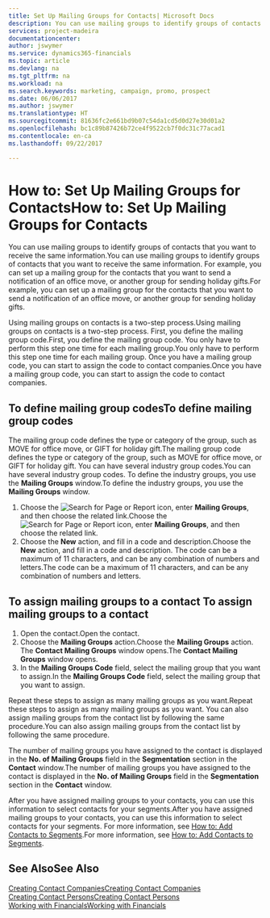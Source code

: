 ```yaml
---
title: Set Up Mailing Groups for Contacts| Microsoft Docs
description: You can use mailing groups to identify groups of contacts that you want to receive the same information, for example, for a marketing campaign or promo.
services: project-madeira
documentationcenter: 
author: jswymer
ms.service: dynamics365-financials
ms.topic: article
ms.devlang: na
ms.tgt_pltfrm: na
ms.workload: na
ms.search.keywords: marketing, campaign, promo, prospect
ms.date: 06/06/2017
ms.author: jswymer
ms.translationtype: HT
ms.sourcegitcommit: 81636fc2e661bd9b07c54da1cd5d0d27e30d01a2
ms.openlocfilehash: bc1c89b87426b72ce4f9522cb7f0dc31c77acad1
ms.contentlocale: en-ca
ms.lasthandoff: 09/22/2017

---
```

# <a name="how-to-set-up-mailing-groups-for-contacts"></a><span data-ttu-id="80c28-103">How to: Set Up Mailing Groups for Contacts</span><span class="sxs-lookup"><span data-stu-id="80c28-103">How to: Set Up Mailing Groups for Contacts</span></span>
<span data-ttu-id="80c28-104">You can use mailing groups to identify groups of contacts that you want to receive the same information.</span><span class="sxs-lookup"><span data-stu-id="80c28-104">You can use mailing groups to identify groups of contacts that you want to receive the same information.</span></span> <span data-ttu-id="80c28-105">For example, you can set up a mailing group for the contacts that you want to send a notification of an office move, or another group for sending holiday gifts.</span><span class="sxs-lookup"><span data-stu-id="80c28-105">For example, you can set up a mailing group for the contacts that you want to send a notification of an office move, or another group for sending holiday gifts.</span></span>

<span data-ttu-id="80c28-106">Using mailing groups on contacts is a two-step process.</span><span class="sxs-lookup"><span data-stu-id="80c28-106">Using mailing groups on contacts is a two-step process.</span></span> <span data-ttu-id="80c28-107">First, you define the mailing group code.</span><span class="sxs-lookup"><span data-stu-id="80c28-107">First, you define the mailing group code.</span></span> <span data-ttu-id="80c28-108">You only have to perform this step one time for each mailing group.</span><span class="sxs-lookup"><span data-stu-id="80c28-108">You only have to perform this step one time for each mailing group.</span></span> <span data-ttu-id="80c28-109">Once you have a mailing group code, you can start to assign the code to contact companies.</span><span class="sxs-lookup"><span data-stu-id="80c28-109">Once you have a mailing group code, you can start to assign the code to contact companies.</span></span>

## <a name="to-define-mailing-group-codes"></a><span data-ttu-id="80c28-110">To define mailing group codes</span><span class="sxs-lookup"><span data-stu-id="80c28-110">To define mailing group codes</span></span>
<span data-ttu-id="80c28-111">The mailing group code defines the type or category of the group, such as MOVE for office move, or GIFT for holiday gift.</span><span class="sxs-lookup"><span data-stu-id="80c28-111">The mailing group code defines the type or category of the group, such as MOVE for office move, or GIFT for holiday gift.</span></span> <span data-ttu-id="80c28-112">You can have several industry group codes.</span><span class="sxs-lookup"><span data-stu-id="80c28-112">You can have several industry group codes.</span></span> <span data-ttu-id="80c28-113">To define the industry groups, you use the **Mailing Groups** window.</span><span class="sxs-lookup"><span data-stu-id="80c28-113">To define the industry groups, you use the **Mailing Groups** window.</span></span>

1. <span data-ttu-id="80c28-114">Choose the ![Search for Page or Report](media/ui-search/search_small.png "Search for Page or Report icon") icon, enter **Mailing Groups**, and then choose the related link.</span><span class="sxs-lookup"><span data-stu-id="80c28-114">Choose the ![Search for Page or Report](media/ui-search/search_small.png "Search for Page or Report icon") icon, enter **Mailing Groups**, and then choose the related link.</span></span>
2. <span data-ttu-id="80c28-115">Choose the **New** action, and fill in a code and description.</span><span class="sxs-lookup"><span data-stu-id="80c28-115">Choose the **New** action, and fill in a code and description.</span></span> <span data-ttu-id="80c28-116">The code can be a maximum of 11 characters, and can be any combination of numbers and letters.</span><span class="sxs-lookup"><span data-stu-id="80c28-116">The code can be a maximum of 11 characters, and can be any combination of numbers and letters.</span></span>

## <span data-ttu-id="80c28-117"><a name="AssignMailGroupContact"></a> To assign mailing groups to a contact</span><span class="sxs-lookup"><span data-stu-id="80c28-117"><a name="AssignMailGroupContact"></a> To assign mailing groups to a contact</span></span>
1. <span data-ttu-id="80c28-118">Open the contact.</span><span class="sxs-lookup"><span data-stu-id="80c28-118">Open the contact.</span></span>
2. <span data-ttu-id="80c28-119">Choose the **Mailing Groups** action.</span><span class="sxs-lookup"><span data-stu-id="80c28-119">Choose the **Mailing Groups** action.</span></span> <span data-ttu-id="80c28-120">The **Contact Mailing Groups** window opens.</span><span class="sxs-lookup"><span data-stu-id="80c28-120">The **Contact Mailing Groups** window opens.</span></span>
3. <span data-ttu-id="80c28-121">In the **Mailing Groups Code** field, select the mailing group that you want to assign.</span><span class="sxs-lookup"><span data-stu-id="80c28-121">In the **Mailing Groups Code** field, select the mailing group that you want to assign.</span></span>

<span data-ttu-id="80c28-122">Repeat these steps to assign as many mailing groups as you want.</span><span class="sxs-lookup"><span data-stu-id="80c28-122">Repeat these steps to assign as many mailing groups as you want.</span></span> <span data-ttu-id="80c28-123">You can also assign mailing groups from the contact list by following the same procedure.</span><span class="sxs-lookup"><span data-stu-id="80c28-123">You can also assign mailing groups from the contact list by following the same procedure.</span></span>

<span data-ttu-id="80c28-124">The number of mailing groups you have assigned to the contact is displayed in the **No. of Mailing Groups** field in the **Segmentation** section in the **Contact** window.</span><span class="sxs-lookup"><span data-stu-id="80c28-124">The number of mailing groups you have assigned to the contact is displayed in the **No. of Mailing Groups** field in the **Segmentation** section in the **Contact** window.</span></span>

<span data-ttu-id="80c28-125">After you have assigned mailing groups to your contacts, you can use this information to select contacts for your segments.</span><span class="sxs-lookup"><span data-stu-id="80c28-125">After you have assigned mailing groups to your contacts, you can use this information to select contacts for your segments.</span></span> <span data-ttu-id="80c28-126">For more information, see [How to: Add Contacts to Segments](marketing-add-contact-segment.md).</span><span class="sxs-lookup"><span data-stu-id="80c28-126">For more information, see [How to: Add Contacts to Segments](marketing-add-contact-segment.md).</span></span>

## <a name="see-also"></a><span data-ttu-id="80c28-127">See Also</span><span class="sxs-lookup"><span data-stu-id="80c28-127">See Also</span></span>
[<span data-ttu-id="80c28-128">Creating Contact Companies</span><span class="sxs-lookup"><span data-stu-id="80c28-128">Creating Contact Companies</span></span>](marketing-create-contact-companies.md)  
[<span data-ttu-id="80c28-129">Creating Contact Persons</span><span class="sxs-lookup"><span data-stu-id="80c28-129">Creating Contact Persons</span></span>](marketing-create-contact-persons.md)  
[<span data-ttu-id="80c28-130">Working with Financials</span><span class="sxs-lookup"><span data-stu-id="80c28-130">Working with Financials</span></span>](ui-work-product.md)

